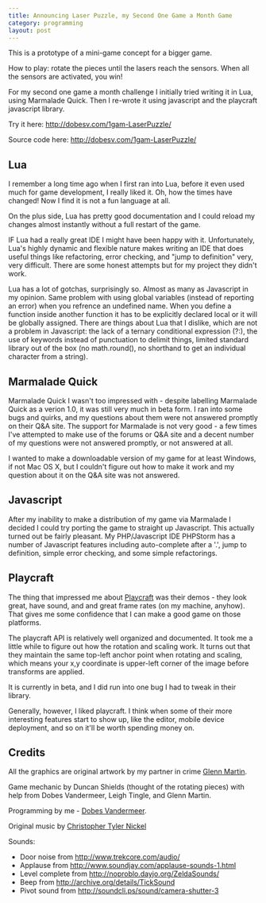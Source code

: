 ```yaml
---
title: Announcing Laser Puzzle, my Second One Game a Month Game
category: programming
layout: post
---
```


This is a prototype of a mini-game concept for a bigger game.

How to play: rotate the pieces until the lasers reach the sensors.  When all the sensors are
activated, you win!

For my second one game a month challenge I initially tried writing it in Lua, using Marmalade Quick.  Then I re-wrote
it using javascript and the playcraft javascript library.

Try it here: <http://dobesv.com/1gam-LaserPuzzle/>

Source code here: <http://dobesv.com/1gam-LaserPuzzle/>

## Lua

I remember a long time ago when I first ran into Lua, before it even used much for game development, I really liked
it.  Oh, how the times have changed!  Now I find it is not a fun language at all.

On the plus side, Lua has pretty good documentation and I could reload my changes almost instantly without a full
restart of the game.

IF Lua had a really great IDE I might have been happy with it.  Unfortunately, Lua's highly dynamic and flexible nature
makes writing an IDE that does useful things like refactoring, error checking, and "jump to definition"
very, very difficult.  There are some honest attempts but for my project they didn't work.

Lua has a lot of gotchas, surprisingly so.  Almost as many as Javascript in my opinion.  Same problem with
using global variables (instead of reporting an error) when you refrence an undefined name.  When you define a function
inside another function it has to be explicitly declared local or it will be globally assigned.  There are things
about Lua that I dislike, which are not a problem in Javascript: the lack of a ternary conditional expression
(?:), the use of keywords instead of punctuation to delimit things, limited standard library out of the box (no
math.round(), no shorthand to get an individual character from a string).

## Marmalade Quick

Marmalade Quick I wasn't too impressed with - despite labelling Marmalade Quick as a verion 1.0, it was still very
much in beta form.  I ran into some bugs and quirks, and my questions about them were not answered promptly on their
Q&A site.  The support for Marmalade is not very good - a few times I've attempted to make use of the forums or Q&A
site and a decent number of my questions were not answered promptly, or not answered at all.

I wanted to make a downloadable version of my game for at least Windows, if not Mac OS X, but I couldn't figure out
how to make it work and my question about it on the Q&A site was not answered.

## Javascript

After my inability to make a distribution of my game via Marmalade I decided I could try porting the game to
straight up Javascript.  This actually turned out be fairly pleasant.  My PHP/Javascript IDE PHPStorm has a
number of Javascript features including auto-complete after a '.', jump to definition, simple error checking, and
some simple refactorings.

## Playcraft

The thing that impressed me about [Playcraft](http://playcraftlabs.com/) was their demos - they look great,
have sound, and and great frame rates (on my machine, anyhow).  That gives me some confidence that I can make a
good game on those platforms.

The playcraft API is relatively well organized and documented.  It took me a little while to figure out how
the rotation and scaling work.  It turns out that they maintain the same top-left anchor point when rotating and
scaling, which means your x,y coordinate is upper-left corner of the image before transforms are applied.

It is currently in beta, and I did run into one bug I had to tweak in their library.

Generally, however, I liked playcraft.  I think when some of their more interesting features start to show
up, like the editor, mobile device deployment, and so on it'll be worth spending money on.

## Credits

All the graphics are original artwork by my partner in crime [Glenn Martin](http://bunyep.com).

Game mechanic by Duncan Shields (thought of the rotating pieces) with help from Dobes Vandermeer,
Leigh Tingle, and Glenn Martin.

Programming by me - [Dobes Vandermeer](http://dobesv.com).

Original music by [Christopher Tyler Nickel](http://www.christophernickel.com/)

Sounds:

- Door noise from http://www.trekcore.com/audio/
- Applause from http://www.soundjay.com/applause-sounds-1.html
- Level complete from http://noproblo.dayjo.org/ZeldaSounds/
- Beep from http://archive.org/details/TickSound
- Pivot sound from http://soundcli.ps/sound/camera-shutter-3





